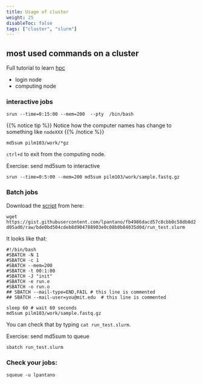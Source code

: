 ```yaml
---
title: Usage of cluster
weight: 25
disableToc: false
tags: ["cluster", "slurm"] 
---
```


## most used commands on a cluster

Full tutorial to learn [hpc](https://epcced.github.io/hpc-intro/010-hpc-concepts/)

* login node
* computing node

### interactive jobs

```
srun --time=0:15:00 --mem=200  --pty  /bin/bash
```

{{% notice tip %}}
Notice how the computer names has change to something like `nodeXXX`
{{% /notice %}}

`md5sum pilm103/work/*gz`

`ctrl+d` to exit from the computing node.

Exercise: send md5sum to interactive

```
srun --time=0:5:00 --mem=200 md5sum pilm103/work/sample.fastq.gz
```

### Batch jobs

Download the [script](https://gist.githubusercontent.com/lpantano/fb4986dacd57c8cbb0c58db0d2d05ad0/raw/bde0bd504cdeb8d904788903e0c08b0b84035d0d/run_test.slurm) from here: 

`wget https://gist.githubusercontent.com/lpantano/fb4986dacd57c8cbb0c58db0d2d05ad0/raw/bde0bd504cdeb8d904788903e0c08b0b84035d0d/run_test.slurm`

It looks like that:

```
#!/bin/bash
#SBATCH -N 1
#SBATCH -c 1
#SBATCH --mem=200
#SBATCH -t 00:1:00
#SBATCH -J "init"
#SBATCH -e run.e
#SBATCH -o run.o
## SBATCH --mail-type=END,FAIL # this line is commented
## SBATCH --mail-user=you@mit.edu  # this line is commented

sleep 60 # wait 60 seconds
md5sum pilm103/work/sample.fastq.gz
```

You can check that by typing `cat run_test.slurm`.

Exercise:  send md5sum to queue

```
sbatch run_test.slurm
```

### Check your jobs:

```
squeue -u lpantano
```
